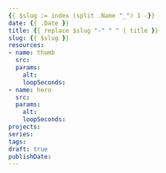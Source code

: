 ```yaml
---
{{ $slug := index (split .Name "_") 1 -}}
date: {{ .Date }}
title: {{ replace $slug "-" " " | title }}
slug: {{ $slug }}
resources:
- name: thumb
  src:
  params:
    alt:
    loopSeconds:
- name: hero
  src:
  params:
    alt:
    loopSeconds:
projects:
series:
tags:
draft: true
publishDate:
---
```

